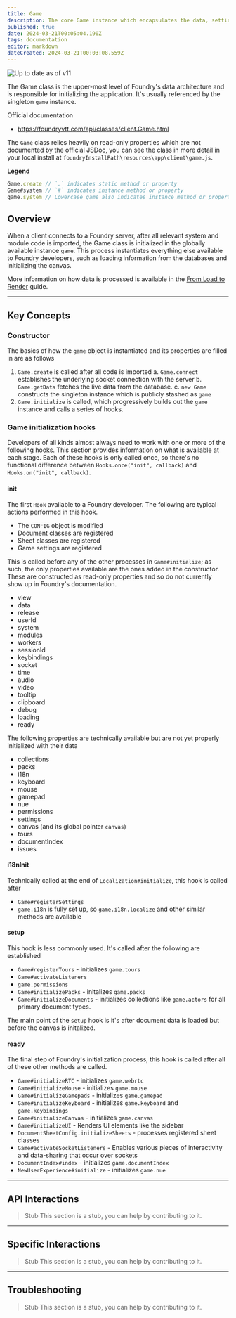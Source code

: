 ```yaml
---
title: Game
description: The core Game instance which encapsulates the data, settings, and states relevant for managing the game experience. The singleton instance of the Game class is available as the global variable game.
published: true
date: 2024-03-21T00:05:04.190Z
tags: documentation
editor: markdown
dateCreated: 2024-03-21T00:03:08.559Z
---
```


![Up to date as of v11](https://img.shields.io/badge/FoundryVTT-v11-informational)

The Game class is the upper-most level of Foundry's data architecture and is responsible for initializing the application. It's usually referenced by the singleton `game` instance.

Official documentation
- https://foundryvtt.com/api/classes/client.Game.html

The `Game` class relies heavily on read-only properties which are not documented by the official JSDoc, you can see the class in more detail in your local install at `foundryInstallPath\resources\app\client\game.js`.

**Legend**

```js
Game.create // `.` indicates static method or property
Game#system // `#` indicates instance method or property
game.system // Lowercase game also indicates instance method or property
```

## Overview

When a client connects to a Foundry server, after all relevant system and module code is imported, the Game class is initialized in the globally available instance `game`. This process instantiates everything else available to Foundry developers, such as loading information from the databases and initializing the canvas.

More information on how data is processed is available in the [From Load to Render](/en/development/guides/from-load-to-render) guide.

---
## Key Concepts


### Constructor

The basics of how the `game` object is instantiated and its properties are filled in are as follows

1. `Game.create` is called after all code is imported
	a. `Game.connect` establishes the underlying socket connection with the server
	b. `Game.getData` fetches the live data from the database.
	c. `new Game` constructs the singleton instance which is publicly stashed as `game`
2. `Game.initialize` is called, which progressively builds out the `game` instance and calls a series of hooks.

### Game initialization hooks

Developers of all kinds almost always need to work with one or more of the following hooks. This section provides information on what is available at each stage. Each of these hooks is only called once, so there's no functional difference between `Hooks.once("init", callback)` and `Hooks.on("init", callback)`.

#### init

The first `Hook` available to a Foundry developer. The following are typical actions performed in this hook.
- The `CONFIG` object is modified
- Document classes are registered
- Sheet classes are registered
- Game settings are registered

This is called before any of the other processes in `Game#initialize`; as such, the only properties available are the ones added in the constructor. These are constructed as read-only properties and so do not currently show up in Foundry's documentation.
- view
- data
- release
- userId
- system
- modules
- workers
- sessionId
- keybindings
- socket
- time
- audio
- video
- tooltip
- clipboard
- debug
- loading
- ready

The following properties are technically available but are not yet properly initialized with their data
- collections
- packs
- i18n
- keyboard
- mouse
- gamepad
- nue
- permissions
- settings
- canvas (and its global pointer `canvas`)
- tours
- documentIndex
- issues


#### i18nInit

Technically called at the end of `Localization#initialize`, this hook is called after 
- `Game#registerSettings`
- `game.i18n` is fully set up, so `game.i18n.localize` and other similar methods are available

#### setup

This hook is less commonly used. It's called after the following are established
- `Game#registerTours` - initializes `game.tours`
- `Game#activateListeners`
- `game.permissions`
- `Game#initializePacks` - initalizes `game.packs`
- `Game#initializeDocuments` - initializes collections like `game.actors` for all primary document types.

The main point of the `setup` hook is it's after document data is loaded but before the canvas is initalized.

#### ready

The final step of Foundry's initialization process, this hook is called after all of these other methods are called.
- `Game#initializeRTC` - initializes `game.webrtc`
- `Game#initializeMouse` - initializes `game.mouse`
- `Game#initializeGamepads` - initializes `game.gamepad`
- `Game#initializeKeyboard` - initializes `game.keyboard` and `game.keybindings`
- `Game#initializeCanvas` - initializes `game.canvas`
- `Game#initializeUI` - Renders UI elements like the sidebar
- `DocumentSheetConfig.initializeSheets` - processes registered sheet classes
- `Game#activateSocketListeners` - Enables various pieces of interactivity and data-sharing that occur over sockets
- `DocumentIndex#index` - initializes `game.documentIndex`
- `NewUserExperience#initialize` - initializes `game.nue`

---
## API Interactions

> Stub
> This section is a stub, you can help by contributing to it.

---
## Specific Interactions
> Stub
> This section is a stub, you can help by contributing to it.
---
## Troubleshooting
> Stub
> This section is a stub, you can help by contributing to it.